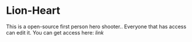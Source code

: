 # Lion-Heart
This is a open-source first person hero shooter.. Everyone that has access can edit it. You can get access here: *link*
